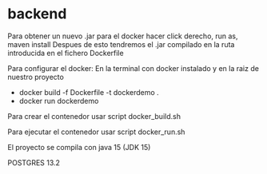 # backend

Para obtener un nuevo .jar para el docker hacer click derecho, run as, maven install
Despues de esto tendremos el .jar compilado en la ruta introducida en el fichero Dockerfile

Para configurar el docker:
En la terminal con docker instalado y en la raiz de nuestro proyecto

- docker build -f Dockerfile -t dockerdemo .
- docker run dockerdemo

Para crear el contenedor usar script docker_build.sh

Para ejecutar el contenedor usar script docker_run.sh

El proyecto se compila con java 15 (JDK 15)

POSTGRES 13.2
